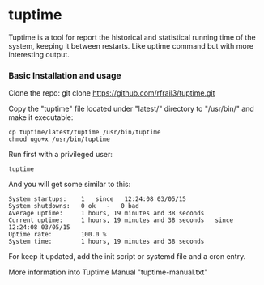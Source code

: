tuptime
=======

Tuptime is a tool for report the historical and statistical running time of the system, keeping it between restarts. Like uptime command but with more interesting output.


### Basic Installation and usage

Clone the repo:
	git clone https://github.com/rfrail3/tuptime.git

Copy the "tuptime" file located under "latest/" directory to "/usr/bin/" and make it executable:

	cp tuptime/latest/tuptime /usr/bin/tuptime
	chmod ugo+x /usr/bin/tuptime

Run first with a privileged user:

	tuptime

And you will get some similar to this:

	System startups:	1   since   12:24:08 03/05/15
	System shutdowns:	0 ok   -   0 bad
	Average uptime: 	1 hours, 19 minutes and 38 seconds
	Current uptime: 	1 hours, 19 minutes and 38 seconds   since   12:24:08 03/05/15
	Uptime rate: 		100.0 %
	System time: 		1 hours, 19 minutes and 38 seconds

For keep it updated, add the init script or systemd file and a cron entry.

More information into Tuptime Manual "tuptime-manual.txt"
